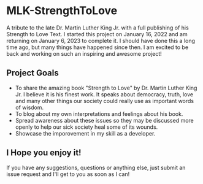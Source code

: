 # MLK-StrengthToLove

A tribute to the late Dr. Martin Luther King Jr. with a full publishing of his Strength to Love Text. I started this project on January 16, 2022 and am returning on January 6, 2023 to complete it. I should have done this a long time ago, but many things have happened since then. I am excited to be back and working on such an inspiring and awesome project!

## Project Goals

- To share the amazing book "Strength to Love" by Dr. Martin Luther King Jr. I believe it is his finest work. It speaks about democracy, truth, love and many other things our society could really use as important words of wisdom. 
- To blog about my own interpretations and feelings about his book.
- Spread awareness about these issues so they may be discussed more openly to help our sick society heal some of its wounds.
- Showcase the imporovement in my skill as a developer.

## I Hope you enjoy it!

If you have any suggestions, questions or anything else, just submit an issue request and I'll get to you as soon as I can!

